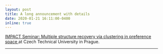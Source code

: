 ```yaml
---
layout: post
title: A long announcement with details
date: 2020-01-21 16:11:00-0400
inline: true
---
```


<a href="http://impact.ciirc.cvut.cz/seminars/#seminar2020-01-21-magri"> IMPACT Seminar: Multiple structure recovery via clustering in preference space </a> at Czech Technical University in Prague.

***